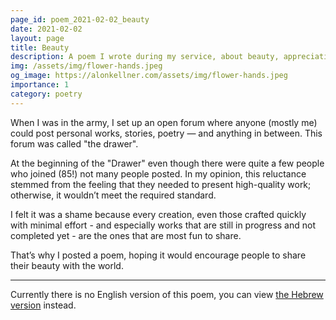 ```yaml
---
page_id: poem_2021-02-02_beauty
date: 2021-02-02
layout: page
title: Beauty
description: A poem I wrote during my service, about beauty, appreciation, potential and creation.
img: /assets/img/flower-hands.jpeg
og_image: https://alonkellner.com/assets/img/flower-hands.jpeg
importance: 1
category: poetry
---
```


When I was in the army, I set up an open forum where anyone (mostly me) could post personal works, stories, poetry — and anything in between.
This forum was called "the drawer".

At the beginning of the "Drawer" even though there were quite a few people who joined (85!) not many people posted. In my opinion, this reluctance stemmed from the feeling that they needed to present high-quality work; otherwise, it wouldn’t meet the required standard.

I felt it was a shame because every creation, even those crafted quickly with minimal effort - and especially works that are still in progress and not completed yet - are the ones that are most fun to share.

That’s why I posted a poem, hoping it would encourage people to share their beauty with the world.

---

Currently there is no English version of this poem, you can view [the Hebrew version]({{site.baseurl}}/he-il{{page.url}}) instead.
